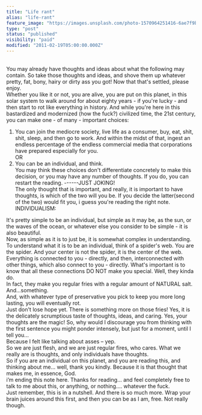 ```yaml
---
title: "Life rant"
alias: "life-rant"
feature_image: "https://images.unsplash.com/photo-1570964251416-6ae7f9b8db47?ixlib=rb-1.2.1&q=80&fm=jpg&crop=entropy&cs=tinysrgb&w=2000&fit=max&ixid=eyJhcHBfaWQiOjExNzczfQ"
type: "post"
status: "published"
visibility: "paid"
modified: "2011-02-19T05:00:00.000Z"
---
```


<p><br>You may already have thoughts and ideas about what the following may contain. So take those thoughts and ideas, and shove them up whatever pretty, fat, bony, hairy or dirty ass you got! Now that that's settled, please enjoy.<br>Whether you like it or not, you are alive, you are put on this planet, in this solar system to walk around for about eighty years - if you're lucky - and then start to rot like everything in history. And while you're here in this bastardized and modernized (how the fuck?) civilized time, the 21st century, you can make one - of many - important choices:</p><ol><li>You can join the mediocre society, live life as a consumer, buy, eat, shit, shit, sleep, and then go to work. And within the midst of that, ingest an endless percentage of the endless commercial media that corporations have prepared especially for you.<br>OR</li><li>You can be an individual, and think.<br>You may think these choices don't differentiate concretely to make this decision, or you may have any number of thoughts. If you do, you can restart the reading. ------JUST JOKING!<br>The only thought that is important, and really, it is important to have thoughts, is which of the two will you be. If you decide the latter(second of the two) would fit you, i guess you're reading the right note.<br>INDIVIDUALISM:</li></ol><p>It's pretty simple to be an individual, but simple as it may be, as the sun, or the waves of the ocean, or whatever else you consider to be simple - it is also beautiful.<br>Now, as simple as it is to just be, it is somewhat complex in understanding. To understand what it is to be an individual, think of a spider's web. You are the spider. And your center is not the spider, it is the center of the web. Everything is connected to you - directly, and then, interconnected with other things, which also connect to you - directly. What's important is to know that all these connections DO NOT make you special. Well, they kinda do.<br>In fact, they make you regular fries with a regular amount of NATURAL salt. And...something.<br>And, with whatever type of preservative you pick to keep you more long lasting, you will eventually rot.<br>Just don't lose hope yet. There is something more on those fries! Yes, it is the delicately scrumptious taste of thoughts, ideas, and caring. Yes, your thoughts are the magic! So, why would I discourage you from thinking with the first sentence you might ponder intensely, but just for a moment, until I tell you...<br>Because I felt like talking about asses – yep.<br>So we are just flesh, and we are just regular fires, who cares. What we really are is thoughts, and only individuals have thoughts.<br>So if you are an individual on this planet, and you are reading this, and thinking about me... well, thank you kindly. Because it is that thought that makes me, in essence, God.<br>i’m ending this note here. Thanks for reading... and feel completely free to talk to me about this, or anything, or nothing.... whatever the fuck.<br>Just remember, this is in a nutshell. And there is so much more. Wrap your brain juices around this first, and then you can be as I am, free. Not really though.</p>
